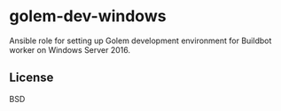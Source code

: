 golem-dev-windows
=================

Ansible role for setting up Golem development environment for Buildbot worker
on Windows Server 2016.

License
-------

BSD
